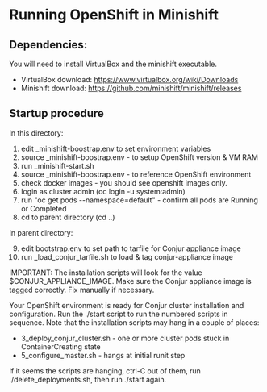 
# Running OpenShift in Minishift 

## Dependencies:

You will need to install VirtualBox and the minishift executable.
 * VirtualBox download: https://www.virtualbox.org/wiki/Downloads
 * Minishift download: https://github.com/minishift/minishift/releases

## Startup procedure

In this directory:

1) edit _minishift-boostrap.env to set environment variables
2) source _minishift-boostrap.env - to setup OpenShift version & VM RAM
3) run _minishift-start.sh
4) source _minishift-boostrap.env - to reference OpenShift environment
5) check docker images - you should see openshift images only.
6) login as cluster admin (oc login -u system:admin)
7) run "oc get pods --namespace=default" - confirm all pods are Running or Completed
8) cd to parent directory (cd ..)

In parent directory:

9) edit bootstrap.env to set path to tarfile for Conjur appliance image
10) run _load_conjur_tarfile.sh to load & tag conjur-appliance image

IMPORTANT: The installation scripts will look for the value $CONJUR_APPLIANCE_IMAGE. Make sure the Conjur appliance image is tagged correctly. Fix manually if necessary.

Your OpenShift environment is ready for Conjur cluster installation and configuration. Run the ./start script to run the numbered scripts in sequence. Note that the installation scripts may hang in a couple of places:
 * 3_deploy_conjur_cluster.sh - one or more cluster pods stuck in ContainerCreating state
 * 5_configure_master.sh - hangs at initial runit step

If it seems the scripts are hanging, ctrl-C out of them, run ./delete_deployments.sh, then run ./start again.


